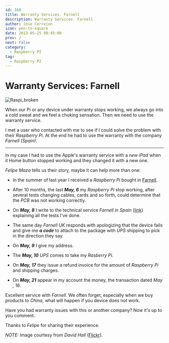```yaml
---
id: 168
title: Warranty Services. Farnell
description: Warranty Services. Farnell
author: Jose Cerrejon
icon: pen-to-square
date: 2013-05-25 08:45:00
prev: /
next: false
category:
  - Raspberry PI
tag:
  - Raspberry PI
---
```


# Warranty Services: Farnell

![Raspi_broken](/images/raspi_broken.jpg)

When our Pi or any device under warranty stops working, we always go into a cold sweat and we feel a choking sensation. Then we need to use the warranty service.

I met a user who contacted with me to see if I could solve the problem with their *Raspberry Pi*. At the end he had to use the warranty with the company *Farnell (Spain)*.

- - -
In my case I had to use the Apple's warranty service with a *new iPad* when it Home button stopped working and they changed it with a new one.

*Felipe Maza* tells us their story, maybe it can help more than one:

* In the summer of last year I received a *Raspberry Pi* bought in [Farnell](http://www.farnell.com/).

* After 10 months, the last ***May, 6*** my *Raspberry Pi* stop working, after several tests changing cables, cards and so forth, could determine that the *PCB* was not working correctly.

* On ***May, 8*** I write to the technical service *Farnell in Spain* ([link](http://es.farnell.com/jsp/support/support.jsp?formpage=farnell/es_ES/support/webhelp/returnaproduct.jsp)) explaining all the tests I've done.

* The same day *Farnell UK* responds with apologizing that the device fails and give me ***a code*** to attach to the package with *UPS* shipping to pick in the direction they say.

* On ***May, 9*** I give my address.

* The ***May, 10*** *UPS* comes to take my *Rasberry Pi*.

* On ***May, 17*** they issue a refund invoice for the amount of *Raspberry Pi* and shipping charges.

* On ***May, 21*** appear in my account the money, the transaction dated *May , 16*.

Excellent service with *Farnell*. We often forget, especially when we buy products to *China*, what will happen if you device does not work.

Have you had warranty issues with this or another company? Now it's up to you comment.

Thanks to *Felipe* for sharing their experience.

*NOTE:* Image courtesy from *David Hall* ([Flickr](http://www.flickr.com/photos/moonhouse/7593180172/in/photostream/)).